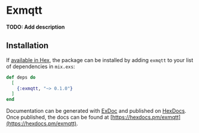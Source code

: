 # Exmqtt

**TODO: Add description**

## Installation

If [available in Hex](https://hex.pm/docs/publish), the package can be installed
by adding `exmqtt` to your list of dependencies in `mix.exs`:

```elixir
def deps do
  [
    {:exmqtt, "~> 0.1.0"}
  ]
end
```

Documentation can be generated with [ExDoc](https://github.com/elixir-lang/ex_doc)
and published on [HexDocs](https://hexdocs.pm). Once published, the docs can
be found at [https://hexdocs.pm/exmqtt](https://hexdocs.pm/exmqtt).

